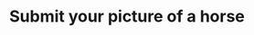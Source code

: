 ---
title: Submit your picture of a horse
description: Literally just submit your picture of a horse
layout: layouts/submit.njk
---
